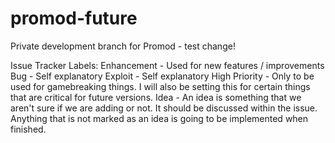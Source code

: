 # promod-future

Private development branch for Promod - test change!


Issue Tracker Labels:
Enhancement - Used for new features / improvements
Bug - Self explanatory
Exploit - Self explanatory
High Priority - Only to be used for gamebreaking things. I will also be setting this for certain things that are critical for future versions.
Idea - An idea is something that we aren't sure if we are adding or not. It should be discussed within the issue. Anything that is not marked as an idea is going to be implemented when finished.
